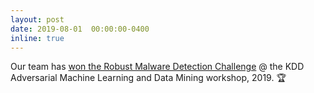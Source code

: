```yaml
---
layout: post
date: 2019-08-01  00:00:00-0400
inline: true
---
```


Our team has [won the Robust Malware Detection Challenge](https://www.tudelft.nl/en/2019/cyber-security/victory-at-the-robust-malware-detection-challenge) @ the KDD Adversarial Machine Learning and Data Mining workshop, 2019. :trophy:

